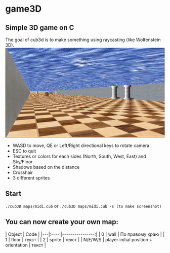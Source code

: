 # game3D

## Simple 3D game on C
The goal of cub3d is to make something using raycasting (like Wolfenstein 3D).
![alt tag](https://github.com/Gi3a/game3D/blob/main/screen.png)
* WASD to move, QE or Left/Right directional keys to rotate camera
* ESC to quit
* Textures or colors for each sides (North, South, West, East) and Sky/Floor
* Shadows based on the distance
* Crosshair
* 3 different sprites

## Start
```./cub3D maps/midi.cub```
or
```./cub3D maps/midi.cub -s (to make screenshot)```

## You can now create your own map:
| Object | Code |
|---|:----:|----------------:|
| 0 | wall | По правому краю |
| 1 | floor | текст |
| 2 | sprite | текст |
| N/E/W/S | player initial position + orientation | текст |
